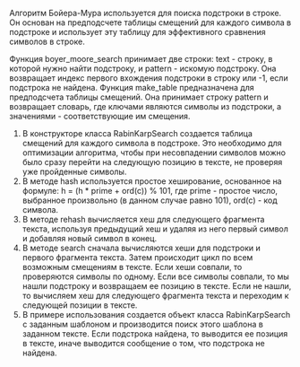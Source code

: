 Алгоритм Бойера-Мура используется для поиска подстроки в строке. Он основан на предподсчете таблицы смещений для каждого символа в подстроке и использует эту таблицу для эффективного сравнения символов в строке.

Функция boyer_moore_search принимает две строки: text - строку, в которой нужно найти подстроку, и pattern - искомую подстроку. Она возвращает индекс первого вхождения подстроки в строку или -1, если подстрока не найдена.
Функция make_table предназначена для предподсчета таблицы смещений. Она принимает строку pattern и возвращает словарь, где ключами являются символы из подстроки, а значениями - соответствующие им смещения.


1. В конструкторе класса RabinKarpSearch создается таблица смещений для каждого символа в подстроке. Это необходимо для оптимизации алгоритма, чтобы при несовпадении символов можно было сразу перейти на следующую позицию в тексте, не проверяя уже пройденные символы.
2. В методе hash используется простое хеширование, основанное на формуле: h = (h * prime + ord(c)) % 101, где prime - простое число, выбранное произвольно (в данном случае равно 101), ord(c) - код символа.
3. В методе rehash вычисляется хеш для следующего фрагмента текста, используя предыдущий хеш и удаляя из него первый символ и добавляя новый символ в конец.
4. В методе search сначала вычисляются хеши для подстроки и первого фрагмента текста. Затем происходит цикл по всем возможным смещениям в тексте. Если хеши совпали, то проверяются символы по одному. Если все символы совпали, то мы нашли подстроку и возвращаем ее позицию в тексте. Если не нашли, то вычисляем хеш для следующего фрагмента текста и переходим к следующей позиции в тексте.
5. В примере использования создается объект класса RabinKarpSearch с заданным шаблоном и производится поиск этого шаблона в заданном тексте. Если подстрока найдена, то выводится ее позиция в тексте, иначе выводится сообщение о том, что подстрока не найдена.


